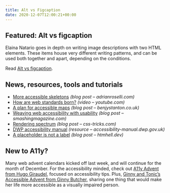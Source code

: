 ```yaml
---
title: Alt vs Figcaption
date: 2020-12-07T12:00:21+00:00
---
```


## Featured: Alt vs figcaption

Elaina Natario goes in depth on writing image descriptions with two HTML elements. These items house very different writing patterns, and can be used both together and apart, depending on the conditions.

Read [Alt vs figcaption](https://thoughtbot.com/blog/alt-vs-figcaption).

## News, resources, tools and tutorials

- [More accessible skeletons](https://adrianroselli.com/2020/11/more-accessible-skeletons.html) *(blog post – adrianroselli.com)*
- [How are web standards born?](https://www.youtube.com/watch?v=DPN6SGTiEf0) *(video – youtube.com)*
- [A plan for accessible maps](https://www.benjystanton.co.uk/blog/a-plan-for-accessible-maps/) *(blog post – benjystanton.co.uk)*
- [Weaving web accessibility with usability](https://www.smashingmagazine.com/2020/11/weaving-web-accessibility-usability/) *(blog post – smashingmagazine.com)*
- [Rendering spectrum](https://css-tricks.com/rendering-spectrum/) *(blog post – css-tricks.com)*
- [DWP accessibility manual](https://accessibility-manual.dwp.gov.uk) *(resource – accessibility-manual.dwp.gov.uk)*
- [A placeholder is not a label](https://www.htmhell.dev/24-a-placeholder-is-not-a-label/) *(blog post – htmhell.dev)*

## New to A11y?

Many web advent calendars kicked off last week, and will continue for the month of December. For the accessibility minded, check out [A11y Advent from Hugo Giraudel](https://hugogiraudel.com/2020/12/01/a11y-advent-calendar/), focused on accessibility tips. Plus, [Ginny and Tonic’s Accessible Advent from Ginny Butcher](https://twitter.com/search?q=%23AccessibleAdvent%20from%3AGinnyAndT&src=my_bum&f=live), sharing one thing that would make her life more accessible as a visually impaired person.
